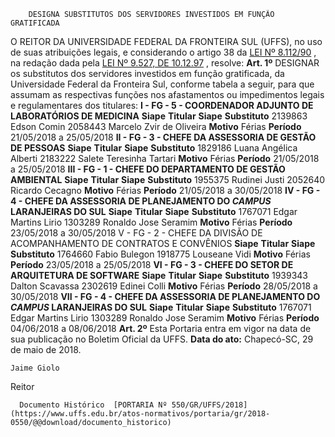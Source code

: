         DESIGNA SUBSTITUTOS DOS SERVIDORES INVESTIDOS EM FUNÇÃO GRATIFICADA  

 O REITOR DA UNIVERSIDADE FEDERAL DA FRONTEIRA SUL (UFFS), no uso de suas atribuições legais, e considerando o artigo 38 da [LEI Nº 8.112/90](http://www.planalto.gov.br/ccivil_03/leis/l8112cons.htm)  , na redação dada pela [LEI Nº 9.527, DE 10.12.97](http://www.planalto.gov.br/ccivil_03/leis/l9527.htm)  , resolve:   **Art. 1º** DESIGNAR os substitutos dos servidores investidos em função gratificada, da Universidade Federal da Fronteira Sul, conforme tabela a seguir, para que assumam as respectivas funções nos afastamentos ou impedimentos legais e regulamentares dos titulares: **I - FG - 5 - COORDENADOR ADJUNTO DE LABORATÓRIOS DE MEDICINA**      **Siape**    **Titular**    **Siape**    **Substituto**      2139863   Edson Comin   2058443   Marcelo Zvir de Oliveira     **Motivo**    Férias   **Período**    21/05/2018 a 25/05/2018      **II - FG - 3 - CHEFE DA ASSESSORIA DE GESTÃO DE PESSOAS**      **Siape**    **Titular**    **Siape**    **Substituto**      1829186   Luana Angélica Alberti   2183222   Salete Teresinha Tartari     **Motivo**    Férias   **Período**    21/05/2018 a 25/05/2018      **III - FG - 1 - CHEFE DO DEPARTAMENTO DE GESTÃO AMBIENTAL**      **Siape**    **Titular**    **Siape**    **Substituto**      1955375   Rudinei Justi   2052640   Ricardo Cecagno     **Motivo**    Férias   **Período**    21/05/2018 a 30/05/2018      **IV - FG - 4 - CHEFE DA ASSESSORIA DE PLANEJAMENTO DO *CAMPUS* LARANJEIRAS DO SUL**      **Siape**    **Titular**    **Siape**    **Substituto**      1767071   Edgar Martins Lirio   1303289   Ronaldo Jose Seramim     **Motivo**    Férias   **Período**    23/05/2018 a 30/05/2018      V - FG - 2 - CHEFE DA DIVISÃO DE ACOMPANHAMENTO DE CONTRATOS E CONVÊNIOS     **Siape**    **Titular**    **Siape**    **Substituto**      1764660   Fabio Bulegon   1918775   Louseane Vidi     **Motivo**    Férias   **Período**    23/05/2018 a 25/05/2018      **VI - FG - 3 - CHEFE DO SETOR DE ARQUITETURA DE SOFTWARE**      **Siape**    **Titular**    **Siape**    **Substituto**      1939343   Dalton Scavassa   2302619   Edinei Colli     **Motivo**    Férias   **Período**    28/05/2018 a 30/05/2018      **VII - FG - 4 - CHEFE DA ASSESSORIA DE PLANEJAMENTO DO *CAMPUS* LARANJEIRAS DO SUL**      **Siape**    **Titular**    **Siape**    **Substituto**      1767071   Edgar Martins Lirio   1303289   Ronaldo Jose Seramim     **Motivo**    Férias   **Período**    04/06/2018 a 08/06/2018       **Art. 2º** Esta Portaria entra em vigor na data de sua publicação no Boletim Oficial da UFFS.      **Data do ato:** Chapecó-SC, 29 de maio de 2018.   
 

    Jaime Giolo   
 Reitor 

      Documento Histórico  [PORTARIA Nº 550/GR/UFFS/2018](https://www.uffs.edu.br/atos-normativos/portaria/gr/2018-0550/@@download/documento_historico)     
      